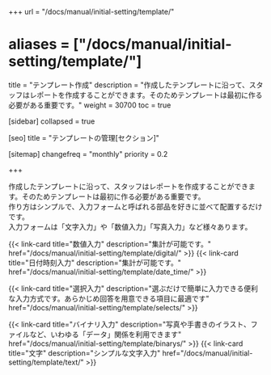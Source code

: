 +++
url = "/docs/manual/initial-setting/template/"
# aliases = ["/docs/manual/initial-setting/template/"]
title = "テンプレート作成"
description = "作成したテンプレートに沿って、スタッフはレポートを作成することができます。そのためテンプレートは最初に作る必要がある重要です。"
weight = 30700
toc = true

[sidebar]
collapsed = true

[seo]
title = "テンプレートの管理[セクション]"

[sitemap]
  changefreq = "monthly"
  priority = 0.2

+++

作成したテンプレートに沿って、スタッフはレポートを作成することができます。そのためテンプレートは最初に作る必要がある重要です。  
作り方はシンプルで、入力フォームと呼ばれる部品を好きに並べて配置するだけです。  
入力フォームは「文字入力」や「数値入力」「写真入力」など様々あります。

{{< link-card title="数値入力" description="集計が可能です。" href="/docs/manual/initial-setting/template/digital/" >}}
{{< link-card title="日付時刻入力" description="集計が可能です。" href="/docs/manual/initial-setting/template/date_time/" >}}

{{< link-card title="選択入力" description="選ぶだけで簡単に入力できる便利な入力方式です。あらかじめ回答を用意できる項目に最適です" href="/docs/manual/initial-setting/template/selects/" >}}

{{< link-card title="バイナリ入力" description="写真や手書きのイラスト、ファイルなど、いわゆる「データ」関係を利用できます" href="/docs/manual/initial-setting/template/binarys/" >}}
{{< link-card title="文字" description="シンプルな文字入力" href="/docs/manual/initial-setting/template/text/" >}}
